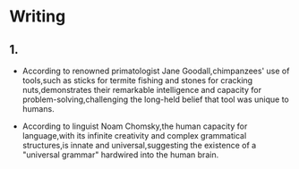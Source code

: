 # Writing

## 1.

- According to renowned primatologist Jane Goodall,chimpanzees' use of tools,such as sticks for termite fishing and stones for cracking nuts,demonstrates their remarkable intelligence and capacity for problem-solving,challenging the long-held belief that tool was unique to humans.

- According to linguist Noam Chomsky,the human capacity for language,with its infinite creativity and complex grammatical structures,is innate and universal,suggesting the existence of a "universal grammar" hardwired into the human brain.
